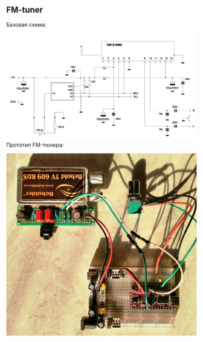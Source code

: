 ## FM-tuner
Базовая схема:

![FM-тюнер v1 схема](./images/FM-tuner_scheme_v1.png)
Прототип FM-тюнера:

![FM-тюнер v1](./images/FM-tuner_v1.JPG)
